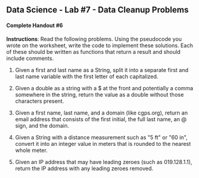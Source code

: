 ## Data Science - Lab #7 - Data Cleanup Problems

#### Complete Handout #6

**Instructions**: Read the following problems. Using the pseudocode you wrote on the worksheet, write the code to implement these solutions. Each of these should be written as functions that return a result and should include comments.

1. Given a first and last name as a String, split it into a separate first and last name variable with the first letter of each capitalized.

2. Given a double as a string with a $ at the front and potentially a comma somewhere in the string, return the value as a double without those characters present.

3. Given a first name, last name, and a domain (like cgps.org), return an email address that consists of the first initial, the full last name, an @ sign, and the domain.

4. Given a String with a distance measurement such as "5 ft" or "60 in", convert it into an integer value in meters that is rounded to the nearest whole meter.

5. Given an IP address that may have leading zeroes (such as 019.128.1.1), return the IP address with any leading zeroes removed.
